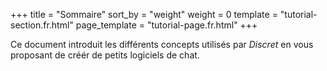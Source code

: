+++
title = "Sommaire"
sort_by = "weight"
weight = 0
template = "tutorial-section.fr.html"
page_template = "tutorial-page.fr.html"
+++
 
Ce document introduit les différents concepts utilisés par *Discret* en vous proposant de créér de petits logiciels de chat. 
